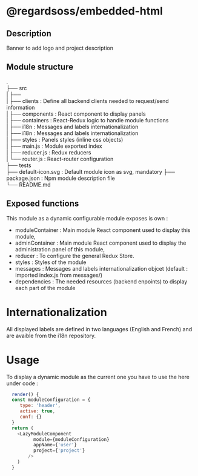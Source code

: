 # @regardsoss/embedded-html

## Description

Banner to add logo and project description
  
## Module structure

 .  
 ├── src  
 |   ├──  
 |   ├── clients         : Define all backend clients needed to request/send information  
 |   ├── components      : React component to display panels  
 |   ├── containers      : React-Redux logic to handle module functions  
 |   ├── i18n            : Messages and labels internationalization  
 |   ├── i18n            : Messages and labels internationalization  
 |   ├── styles          : Panels styles (inline css objects)  
 |   ├── main.js         : Module exported index  
 |   ├── reducer.js      : Redux reducers  
 |   └── router.js       : React-router configuration  
 ├── tests  
 ├── default-icon.svg    : Default module icon as svg, mandatory
 ├── package.json        : Npm module description file  
 └── README.md  

## Exposed functions

This module as a dynamic configurable module exposes is own :
  - moduleContainer  : Main module React component used to display this module,
  - adminContainer   : Main module React component used to display the administration panel of this module,
  - reducer          : To configure the general Redux Store.
  - styles           : Styles of the module
  - messages         : Messages and labels internationalization objcet (default : imported index.js from messages/)
  - dependencies     : The needed resources (backend enpoints) to display each part of the module

# Internationalization

  All displayed labels are defined in two languages (English and French) and are avaible from the i18n repository.
  
# Usage

  To display a dynamic module as the current one you have to use the here under code :
   
  ```javascript
    render() {
    const moduleConfiguration = {
       type: 'header',
       active: true,
       conf: {}
    }
    return (
      <LazyModuleComponent
            module={moduleConfiguration}
            appName={'user'}
            project={'project'}
          />
      )
    }
  ```
  
  
  
